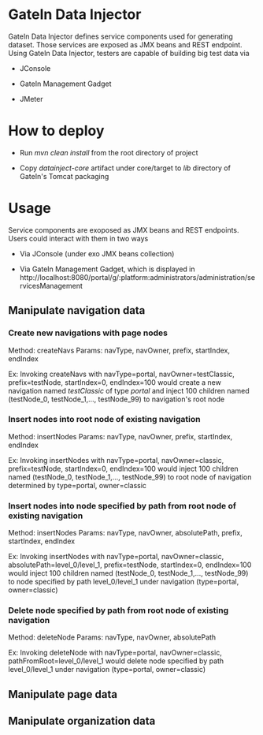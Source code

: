 # GateIn Data Injector

GateIn Data Injector defines service components used for generating dataset. Those services are exposed as JMX beans
and REST endpoint. Using GateIn Data Injector, testers are capable of building big test data via

- JConsole

- GateIn Management Gadget

- JMeter

# How to deploy

- Run _mvn clean install_ from the root directory of project

- Copy _datainject-core_ artifact under core/target to _lib_ directory of GateIn's Tomcat packaging

# Usage

Service components are exoposed as JMX beans and REST endpoints. Users could interact with them in two ways

 - Via JConsole (under exo JMX beans collection)

 - Via GateIn Management Gadget, which is displayed in http://localhost:8080/portal/g/:platform:administrators/administration/servicesManagement

## Manipulate navigation data

### Create new navigations with page nodes

Method: createNavs
Params: navType, navOwner, prefix, startIndex, endIndex

Ex: Invoking createNavs with navType=portal, navOwner=testClassic, prefix=testNode, startIndex=0, endIndex=100 would create a new
navigation named _testClassic_ of type _portal_ and inject 100 children named (testNode_0, testNode_1,..., testNode_99) to navigation's root node

### Insert nodes into root node of existing navigation

Method: insertNodes
Params: navType, navOwner, prefix, startIndex, endIndex

Ex: Invoking insertNodes with navType=portal, navOwner=classic, prefix=testNode, startIndex=0, endIndex=100 would inject 100 children named (testNode_0, testNode_1,..., testNode_99) to root
node of navigation determined by type=portal, owner=classic

### Insert nodes into node specified by path from root node of existing navigation

Method: insertNodes
Params: navType, navOwner, absolutePath, prefix, startIndex, endIndex

Ex: Invoking insertNodes with navType=portal, navOwner=classic, absolutePath=level_0/level_1, prefix=testNode, startIndex=0, endIndex=100 would inject 100 children named (testNode_0, testNode_1,..., testNode_99) to
node specified by path level_0/level_1 under navigation (type=portal, owner=classic)

### Delete node specified by path from root node of existing navigation

Method: deleteNode
Params: navType, navOwner, absolutePath

Ex: Invoking deleteNode with navType=portal, navOwner=classic, pathFromRoot=level_0/level_1 would delete node specified by path level_0/level_1 under navigation (type=portal, owner=classic)


## Manipulate page data


## Manipulate organization data

